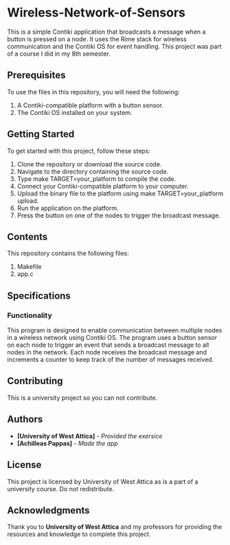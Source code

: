 # Wireless-Network-of-Sensors

This is a simple Contiki application that broadcasts a message when a button is pressed on a node. It uses the Rime stack for wireless communication and the Contiki OS for event handling. 
This project was part of a course I did in my 8th semester.

## Prerequisites

To use the files in this repository, you will need the following:
1. A Contiki-compatible platform with a button sensor.
2. The Contiki OS installed on your system.


## Getting Started

To get started with this project, follow these steps:

1. Clone the repository or download the source code.
2. Navigate to the directory containing the source code.
3. Type make TARGET=your_platform to compile the code.
4. Connect your Contiki-compatible platform to your computer.
5. Upload the binary file to the platform using make TARGET=your_platform upload.
6. Run the application on the platform.
7. Press the button on one of the nodes to trigger the broadcast message.

## Contents

This repository contains the following files:
1. Makefile
2. app.c

## Specifications

### Functionality

This program is designed to enable communication between multiple nodes in a wireless network using Contiki OS. 
The program uses a button sensor on each node to trigger an event that sends a broadcast message to all nodes in the network. 
Each node receives the broadcast message and increments a counter to keep track of the number of messages received.

## Contributing

This is a university project so you can not contribute.

## Authors

* **[University of West Attica]** - *Provided the exersice*
* **[Achilleas Pappas]** - *Made the app*

## License

This project is licensed by University of West Attica as is a part of a university course. Do not redistribute.

## Acknowledgments

Thank you to **University of West Attica** and my professors for providing the resources and knowledge to complete this project.
